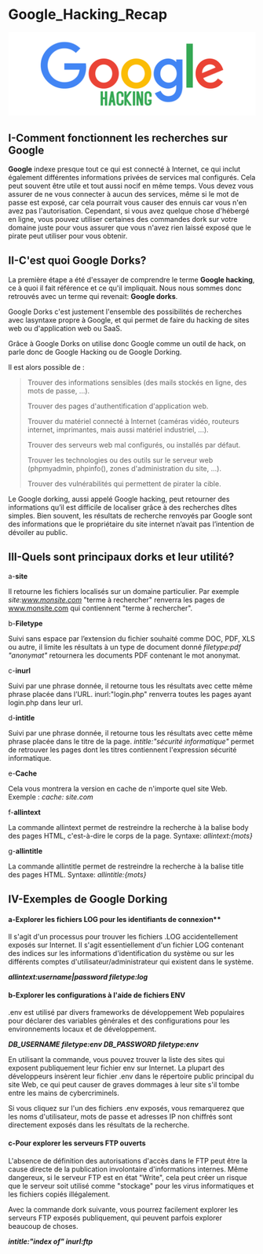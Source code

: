 # Google_Hacking_Recap

![Google hacking is interesting](https://github.com/Gisc4rd/images/blob/main/google_hacking.png)

## I-Comment fonctionnent les recherches sur Google

**Google** indexe presque tout ce qui est connecté à Internet, ce qui inclut également différentes informations privées de services mal configurés. Cela peut souvent être utile et tout aussi nocif en même temps. Vous devez vous assurer de ne vous connecter à aucun des services, même si le mot de passe est exposé, car cela pourrait vous causer des ennuis car vous n'en avez pas l'autorisation. Cependant, si vous avez quelque chose d'hébergé en ligne, vous pouvez utiliser certaines des commandes dork sur votre domaine juste pour vous assurer que vous n'avez rien laissé exposé que le pirate peut utiliser pour vous obtenir.


## II-C'est quoi Google Dorks?

La première étape a été d'essayer de comprendre le terme **Google hacking**, ce à quoi il fait référence et ce qu'il impliquait. Nous nous sommes donc retrouvés avec un terme qui revenait: **Google dorks**.

Google Dorks c'est justement l'ensemble des possibilités de recherches avec lasyntaxe propre à Google, et qui permet de faire du hacking de sites web ou d'application web ou SaaS. 

Grâce à Google Dorks on utilise donc Google comme un outil de hack, on parle donc de Google Hacking ou de Google Dorking.

Il est alors possible de :

> Trouver des informations sensibles (des mails stockés en ligne, des mots de passe, ...).
> 
> Trouver des pages d'authentification d'application web.
> 
> Trouver du matériel connecté à Internet (caméras vidéo, routeurs internet, imprimantes, mais aussi matériel industriel, ...).
> 
> Trouver des serveurs web mal configurés, ou installés par défaut.
> 
> Trouver les technologies ou des outils sur le serveur web (phpmyadmin, phpinfo(), zones d'administration du site, ...).
> 
> Trouver des vulnérabilités qui permettent de pirater la cible.

Le Google dorking, aussi appelé Google hacking, peut retourner des informations qu’il est difficile de localiser grâce à des recherches dîtes simples. Bien souvent, les résultats de recherche renvoyés par Google sont des informations que le propriétaire du site internet n’avait pas l’intention de dévoiler au public.

## III-Quels sont principaux dorks et leur utilité?

a-**site**

Il retourne les fichiers localisés sur un domaine particulier. Par exemple *site:www.monsite.com* "terme à rechercher" renverra les pages de www.monsite.com qui contiennent "terme à rechercher".

b-**Filetype**

Suivi sans espace par l’extension du fichier souhaité comme DOC, PDF, XLS ou autre, il limite les résultats à un type de document donné
*filetype:pdf "anonymat"* retournera les documents PDF contenant le mot anonymat.

c-**inurl**

Suivi par une phrase donnée, il retourne tous les résultats avec cette même phrase placée dans l’URL. inurl:"login.php" renverra toutes les pages ayant login.php dans leur url.

d-**intitle**

Suivi par une phrase donnée, il retourne tous les résultats avec cette même phrase placée dans le titre de la page. *intitle:"sécurité informatique"* permet de retrouver les pages dont les titres contiennent l'expression sécurité informatique.

e-**Cache**

Cela vous montrera la version en cache de n'importe quel site Web. Exemple : *cache: site.com*

f-**allintext**

La commande allintext permet de restreindre la recherche à la balise body des pages HTML, c'est-à-dire le corps de la page. Syntaxe: *allintext:{mots}*


g-**allintitle**

La commande allintitle permet de restreindre la recherche à la balise title des pages HTML. Syntaxe: *allintitle:{mots}*


## IV-Exemples de Google Dorking

#### a-Explorer les fichiers LOG pour les identifiants de connexion**

Il s'agit d'un processus pour trouver les fichiers .LOG accidentellement exposés sur Internet. Il s'agit essentiellement d'un fichier LOG contenant des indices sur les informations d'identification du système ou sur les différents comptes d'utilisateur/administrateur qui existent dans le système.

***allintext:username|password filetype:log***

#### b-Explorer les configurations à l'aide de fichiers ENV

.env est utilisé par divers frameworks de développement Web populaires pour déclarer des variables générales et des configurations pour les environnements locaux et de développement.

***DB_USERNAME filetype:env
DB_PASSWORD filetype:env***

En utilisant la commande, vous pouvez trouver la liste des sites qui exposent publiquement leur fichier env sur Internet. La plupart des développeurs insèrent leur fichier .env dans le répertoire public principal du site Web, ce qui peut causer de graves dommages à leur site s'il tombe entre les mains de cybercriminels.

Si vous cliquez sur l'un des fichiers .env exposés, vous remarquerez que les noms d'utilisateur, mots de passe et adresses IP non chiffrés sont directement exposés dans les résultats de la recherche.

#### c-Pour explorer les serveurs FTP ouverts

L'absence de définition des autorisations d'accès dans le FTP peut être la cause directe de la publication involontaire d'informations internes. Même dangereux, si le serveur FTP est en état "Write", cela peut créer un risque que le serveur soit utilisé comme "stockage" pour les virus informatiques et les fichiers copiés illégalement.

Avec la commande dork suivante, vous pourrez facilement explorer les serveurs FTP exposés publiquement, qui peuvent parfois explorer beaucoup de choses.

***intitle:"index of" inurl:ftp***

